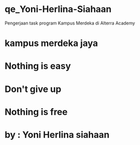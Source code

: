 # qe_Yoni-Herlina-Siahaan
Pengerjaan task program Kampus Merdeka di Alterra Academy

# kampus merdeka jaya

# Nothing is easy

# Don't give up

# Nothing is free

# by : Yoni Herlina siahaan